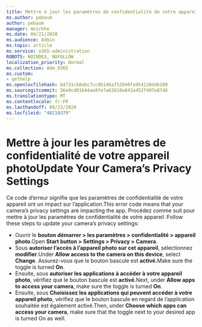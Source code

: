 ```yaml
---
title: Mettre à jour les paramètres de confidentialité de votre appareil photo
ms.author: pebaum
author: pebaum
manager: mnirkhe
ms.date: 04/21/2020
ms.audience: Admin
ms.topic: article
ms.service: o365-administration
ROBOTS: NOINDEX, NOFOLLOW
localization_priority: Normal
ms.collection: Adm_O365
ms.custom:
- gethelp
ms.openlocfilehash: b4731cb8abc7cc8b146a752940fa954138ddb188
ms.sourcegitcommit: 56e0cd81b44ae8fe7a63810a043a452f407e87d6
ms.translationtype: MT
ms.contentlocale: fr-FR
ms.lasthandoff: 09/22/2020
ms.locfileid: "48210379"
---
```

# <a name="update-your-cameras-privacy-settings"></a><span data-ttu-id="018b1-102">Mettre à jour les paramètres de confidentialité de votre appareil photo</span><span class="sxs-lookup"><span data-stu-id="018b1-102">Update Your Camera’s Privacy Settings</span></span>

<span data-ttu-id="018b1-103">Ce code d’erreur signifie que les paramètres de confidentialité de votre appareil ont un impact sur l’application.</span><span class="sxs-lookup"><span data-stu-id="018b1-103">This error code means that your camera’s privacy settings are impacting the app.</span></span> <span data-ttu-id="018b1-104">Procédez comme suit pour mettre à jour les paramètres de confidentialité de votre appareil :</span><span class="sxs-lookup"><span data-stu-id="018b1-104">Follow these steps to update your camera’s privacy settings:</span></span>

- <span data-ttu-id="018b1-105">Ouvrir le **bouton démarrer > les paramètres > confidentialité > appareil photo**.</span><span class="sxs-lookup"><span data-stu-id="018b1-105">Open **Start button > Settings > Privacy > Camera**.</span></span>
- <span data-ttu-id="018b1-106">Sous **autoriser l’accès à l’appareil photo sur cet appareil**, sélectionnez **modifier**.</span><span class="sxs-lookup"><span data-stu-id="018b1-106">Under **Allow access to the camera on this device**, select **Change**.</span></span> <span data-ttu-id="018b1-107">Assurez-vous que le bouton bascule est **activé.**</span><span class="sxs-lookup"><span data-stu-id="018b1-107">Make sure the toggle is turned **On**.</span></span>
- <span data-ttu-id="018b1-108">Ensuite, sous **autoriser les applications à accéder à votre appareil photo**, vérifiez que le bouton bascule est **activé.**</span><span class="sxs-lookup"><span data-stu-id="018b1-108">Next, under **Allow apps to access your camera**, make sure the toggle is turned **On**.</span></span>
- <span data-ttu-id="018b1-109">Ensuite, sous **Choisissez les applications qui peuvent accéder à votre appareil photo**, vérifiez que le bouton bascule en regard de l’application souhaitée est également activé.</span><span class="sxs-lookup"><span data-stu-id="018b1-109">Then, under **Choose which apps can access your camera**, make sure that the toggle next to your desired app is turned On as well.</span></span>
